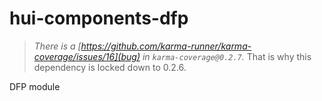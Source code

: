 hui-components-dfp
======================

> _There is a [https://github.com/karma-runner/karma-coverage/issues/16](bug) in `karma-coverage@0.2.7`._ That is why this dependency is locked down to 0.2.6.

DFP module
